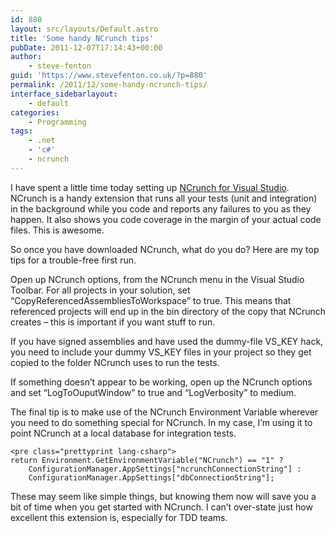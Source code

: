 ```yaml
---
id: 880
layout: src/layouts/Default.astro
title: 'Some handy NCrunch tips'
pubDate: 2011-12-07T17:14:43+00:00
author:
    - steve-fenton
guid: 'https://www.stevefenton.co.uk/?p=880'
permalink: /2011/12/some-handy-ncrunch-tips/
interface_sidebarlayout:
    - default
categories:
    - Programming
tags:
    - .net
    - 'c#'
    - ncrunch
---
```


I have spent a little time today setting up [NCrunch for Visual Studio](http://www.ncrunch.net/). NCrunch is a handy extension that runs all your tests (unit and integration) in the background while you code and reports any failures to you as they happen. It also shows you code coverage in the margin of your actual code files. This is awesome.

So once you have downloaded NCrunch, what do you do? Here are my top tips for a trouble-free first run.

Open up NCrunch options, from the NCrunch menu in the Visual Studio Toolbar. For all projects in your solution, set “CopyReferencedAssembliesToWorkspace” to true. This means that referenced projects will end up in the bin directory of the copy that NCrunch creates – this is important if you want stuff to run.

If you have signed assemblies and have used the dummy-file VS\_KEY hack, you need to include your dummy VS\_KEY files in your project so they get copied to the folder NCrunch uses to run the tests.

If something doesn’t appear to be working, open up the NCrunch options and set “LogToOuputWindow” to true and “LogVerbosity” to medium.

The final tip is to make use of the NCrunch Environment Variable wherever you need to do something special for NCrunch. In my case, I’m using it to point NCrunch at a local database for integration tests.

```
<pre class="prettyprint lang-csharp">
return Environment.GetEnvironmentVariable("NCrunch") == "1" ?
    ConfigurationManager.AppSettings["ncrunchConnectionString"] :
    ConfigurationManager.AppSettings["dbConnectionString"];
```

These may seem like simple things, but knowing them now will save you a bit of time when you get started with NCrunch. I can’t over-state just how excellent this extension is, especially for TDD teams.
